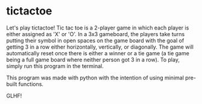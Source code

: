 # tictactoe

Let's play tictactoe! Tic tac toe is a 2-player game in which each player is either assigned as 'X' or 'O'. In a 3x3 gameboard, the players take turns putting their symbol in open spaces on the game board with the goal of getting 3 in a row either horizontally, vertically, or diagonally. The game will automatically reset once there is either a winner or a tie game (a tie game being a full game board where neither person got 3 in a row). To play, simply run this program in the terminal. 

This program was made with python with the intention of using minimal pre-built functions.

GLHF!
